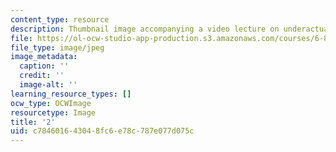 ```yaml
---
content_type: resource
description: Thumbnail image accompanying a video lecture on underactuated robotics.
file: https://ol-ocw-studio-app-production.s3.amazonaws.com/courses/6-832-underactuated-robotics-spring-2009/c784601643048fc6e78c787e077d075c_2.jpg
file_type: image/jpeg
image_metadata:
  caption: ''
  credit: ''
  image-alt: ''
learning_resource_types: []
ocw_type: OCWImage
resourcetype: Image
title: '2'
uid: c7846016-4304-8fc6-e78c-787e077d075c
---
```

